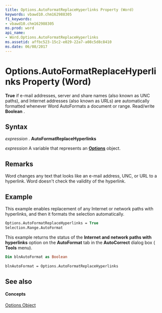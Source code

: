 ```yaml
---
title: Options.AutoFormatReplaceHyperlinks Property (Word)
keywords: vbawd10.chm162988305
f1_keywords:
- vbawd10.chm162988305
ms.prod: word
api_name:
- Word.Options.AutoFormatReplaceHyperlinks
ms.assetid: affbc523-15c2-e029-22a7-a08c5d8c8410
ms.date: 06/08/2017
---
```



# Options.AutoFormatReplaceHyperlinks Property (Word)

 **True** if e-mail addresses, server and share names (also known as UNC paths), and Internet addresses (also known as URLs) are automatically formatted whenever Word AutoFormats a document or range. Read/write **Boolean** .


## Syntax

 _expression_ . **AutoFormatReplaceHyperlinks**

 _expression_ A variable that represents an **[Options](options-object-word.md)** object.


## Remarks

Word changes any text that looks like an e-mail address, UNC, or URL to a hyperlink. Word doesn't check the validity of the hyperlink.


## Example

This example enables replacement of any Internet or network paths with hyperlinks, and then it formats the selection automatically.


```vb
Options.AutoFormatReplaceHyperlinks = True 
Selection.Range.AutoFormat
```

This example returns the status of the  **Internet and network paths with hyperlinks** option on the **AutoFormat** tab in the **AutoCorrect** dialog box ( **Tools** menu).




```vb
Dim blnAutoFormat as Boolean 
 
blnAutoFormat = Options.AutoFormatReplaceHyperlinks
```


## See also


#### Concepts


[Options Object](options-object-word.md)

